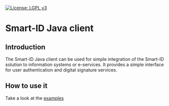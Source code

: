 [![License: LGPL v3](https://img.shields.io/badge/License-LGPL%20v3-blue.svg)](http://www.gnu.org/licenses/lgpl-3.0)

# Smart-ID Java client

## Introduction

The Smart-ID Java client can be used for simple integration of the Smart-ID solution to information systems or e-services.
It provides a simple interface for user authentication and digital signature services.

## How to use it

Take a look at the [examples](https://github.com/SK-EID/smart-id-java-client/wiki/Examples-of-using-it)